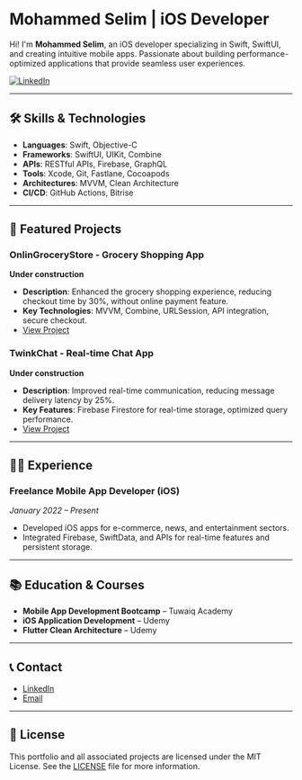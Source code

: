 # Mohammed Selim | iOS Developer

Hi! I'm **Mohammed Selim**, an iOS developer specializing in Swift, SwiftUI, and creating intuitive mobile apps. Passionate about building performance-optimized applications that provide seamless user experiences.

[![LinkedIn](https://img.shields.io/badge/LinkedIn-Connect-blue?style=for-the-badge&logo=linkedin)](https://www.linkedin.com/in/mohammed-selim-67bbb9243/)

---

## 🛠 Skills & Technologies
- **Languages**: Swift, Objective-C
- **Frameworks**: SwiftUI, UIKit, Combine
- **APIs**: RESTful APIs, Firebase, GraphQL
- **Tools**: Xcode, Git, Fastlane, Cocoapods
- **Architectures**: MVVM, Clean Architecture
- **CI/CD**: GitHub Actions, Bitrise

---

## 📱 Featured Projects

### OnlinGroceryStore - Grocery Shopping App  
**Under construction**  
- **Description**: Enhanced the grocery shopping experience, reducing checkout time by 30%, without online payment feature.
- **Key Technologies**: MVVM, Combine, URLSession, API integration, secure checkout.
- [View Project](https://github.com/mo-selim-dev/OnlinGroceryStore)

### TwinkChat - Real-time Chat App  
**Under construction**  
- **Description**: Improved real-time communication, reducing message delivery latency by 25%.
- **Key Features**: Firebase Firestore for real-time storage, optimized query performance.
- [View Project](https://github.com/mo-selim-dev/TwinkChat)

---

## 👨‍💻 Experience
### Freelance Mobile App Developer (iOS)  
*January 2022 – Present*  
- Developed iOS apps for e-commerce, news, and entertainment sectors.
- Integrated Firebase, SwiftData, and APIs for real-time features and persistent storage.

---

## 📚 Education & Courses
- **Mobile App Development Bootcamp** – Tuwaiq Academy
- **iOS Application Development** – Udemy
- **Flutter Clean Architecture** – Udemy

---

## 📞 Contact
- [LinkedIn](https://www.linkedin.com/in/mohammed-selim-67bbb9243/)
- [Email](mailto:mo.selim.dev@gmail.com)

---

## 📄 License
This portfolio and all associated projects are licensed under the MIT License. See the [LICENSE](./LICENSE) file for more information.
